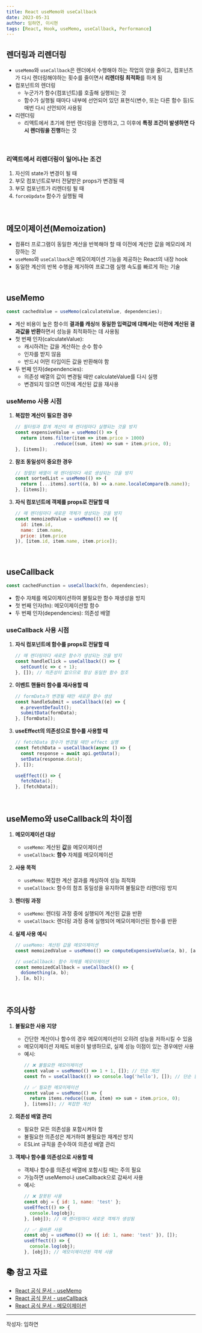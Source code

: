 ```yaml
---
title: React useMemo와 useCallback
date: 2023-05-31
author: 임하연, 이시현
tags: [React, Hook, useMemo, useCallback, Performance]
---
```


## 렌더링과 리렌더링

- `useMemo`와 `useCallback`은 렌더에서 수행해야 하는 작업의 양을 줄이고, 컴포넌츠가 다시 렌더링해야하는 횟수를 줄이면서 **리렌더링 최적화**를 하게 됨
- 컴포넌트의 렌더링
  - 누군가가 함수(컴포넌트)를 호출해 실행되는 것
  - 함수가 실행될 때마다 내부에 선언되어 있던 표현식(변수, 또는 다른 함수 등)도 매번 다시 선언되어 사용됨
- 리렌더링
  - 리액트에서 초기에 한번 렌더링을 진행하고, 그 이후에 **특정 조건이 발생하면 다시 렌더링을 진행**하는 것

<br>

### 리액트에서 리렌더링이 일어나는 조건

1. 자신의 state가 변경이 될 때
2. 부모 컴포넌트로부터 전달받은 props가 변경될 때
3. 부모 컴포넌트가 리렌더링 될 때
4. `forceUpdate` 함수가 실행될 때

<br>

## 메모이제이션(Memoization)

- 컴퓨터 프로그램이 동일한 계산을 반복해야 할 때 이전에 계산한 값을 메모리에 저장하는 것
- `useMemo`와 `useCallback`은 메모이제이션 기능을 제공하는 React의 내장 hook
- 동일한 계산의 반복 수행을 제거하여 프로그램 실행 속도를 빠르게 하는 기술

<br>

## useMemo

```jsx
const cachedValue = useMemo(calculateValue, dependencies);
```

- 계산 비용이 높은 함수의 **결과를 캐싱**해 **동일한 입력값에 대해서는 이전에 계산된 결과값을 반환**하면서 성능을 최적화하는 데 사용됨
- 첫 번째 인자(calculateValue): 
  - 캐시하려는 값을 계산하는 순수 함수
  - 인자를 받지 않음
  - 반드시 어떤 타입이든 값을 반환해야 함
- 두 번째 인자(dependencies):
  - 의존성 배열의 값이 변경될 때만 calculateValue를 다시 실행
  - 변경되지 않으면 이전에 계산된 값을 재사용

### useMemo 사용 시점

1. **복잡한 계산이 필요한 경우**
   ```jsx
   // 필터링과 합계 계산이 매 렌더링마다 실행되는 것을 방지
   const expensiveValue = useMemo(() => {
     return items.filter(item => item.price > 1000)
                 .reduce((sum, item) => sum + item.price, 0);
   }, [items]);
   ```

2. **참조 동일성이 중요한 경우**
   ```jsx
   // 정렬된 배열이 매 렌더링마다 새로 생성되는 것을 방지
   const sortedList = useMemo(() => {
     return [...items].sort((a, b) => a.name.localeCompare(b.name));
   }, [items]);
   ```

3. **자식 컴포넌트에 객체를 props로 전달할 때**
   ```jsx
   // 매 렌더링마다 새로운 객체가 생성되는 것을 방지
   const memoizedValue = useMemo(() => ({
     id: item.id,
     name: item.name,
     price: item.price
   }), [item.id, item.name, item.price]);
   ```

<br>

## useCallback

```jsx
const cachedFunction = useCallback(fn, dependencies);
```

- 함수 자체를 메모이제이션하여 불필요한 함수 재생성을 방지
- 첫 번째 인자(fn): 메모이제이션할 함수
- 두 번째 인자(dependencies): 의존성 배열

### useCallback 사용 시점

1. **자식 컴포넌트에 함수를 props로 전달할 때**
   ```jsx
   // 매 렌더링마다 새로운 함수가 생성되는 것을 방지
   const handleClick = useCallback(() => {
     setCount(c => c + 1);
   }, []); // 의존성이 없으므로 항상 동일한 함수 참조
   ```

2. **이벤트 핸들러 함수를 재사용할 때**
   ```jsx
   // formData가 변경될 때만 새로운 함수 생성
   const handleSubmit = useCallback((e) => {
     e.preventDefault();
     submitData(formData);
   }, [formData]);
   ```

3. **useEffect의 의존성으로 함수를 사용할 때**
   ```jsx
   // fetchData 함수가 변경될 때만 effect 실행
   const fetchData = useCallback(async () => {
     const response = await api.getData();
     setData(response.data);
   }, []);

   useEffect(() => {
     fetchData();
   }, [fetchData]);
   ```

<br>

## useMemo와 useCallback의 차이점

1. **메모이제이션 대상**
   - `useMemo`: 계산된 **값**을 메모이제이션
   - `useCallback`: **함수** 자체를 메모이제이션

2. **사용 목적**
   - `useMemo`: 복잡한 계산 결과를 캐싱하여 성능 최적화
   - `useCallback`: 함수의 참조 동일성을 유지하여 불필요한 리렌더링 방지

3. **렌더링 과정**
   - `useMemo`: 렌더링 과정 중에 실행되어 계산된 값을 반환
   - `useCallback`: 렌더링 과정 중에 실행되어 메모이제이션된 함수를 반환

4. **실제 사용 예시**
   ```jsx
   // useMemo: 계산된 값을 메모이제이션
   const memoizedValue = useMemo(() => computeExpensiveValue(a, b), [a, b]);

   // useCallback: 함수 자체를 메모이제이션
   const memoizedCallback = useCallback(() => {
     doSomething(a, b);
   }, [a, b]);
   ```

<br>

## 주의사항

1. **불필요한 사용 지양**
   - 간단한 계산이나 함수의 경우 메모이제이션이 오히려 성능을 저하시킬 수 있음
   - 메모이제이션 자체도 비용이 발생하므로, 실제 성능 이점이 있는 경우에만 사용
   - 예시:
     ```jsx
     // ❌ 불필요한 메모이제이션
     const value = useMemo(() => 1 + 1, []); // 단순 계산
     const fn = useCallback(() => console.log('hello'), []); // 단순 함수

     // ✅ 필요한 메모이제이션
     const value = useMemo(() => {
       return items.reduce((sum, item) => sum + item.price, 0);
     }, [items]); // 복잡한 계산
     ```

2. **의존성 배열 관리**
   - 필요한 모든 의존성을 포함시켜야 함
   - 불필요한 의존성은 제거하여 불필요한 재계산 방지
   - ESLint 규칙을 준수하여 의존성 배열 관리

3. **객체나 함수를 의존성으로 사용할 때**
   - 객체나 함수를 의존성 배열에 포함시킬 때는 주의 필요
   - 가능하면 useMemo나 useCallback으로 감싸서 사용
   - 예시:
     ```jsx
     // ❌ 잘못된 사용
     const obj = { id: 1, name: 'test' };
     useEffect(() => {
       console.log(obj);
     }, [obj]); // 매 렌더링마다 새로운 객체가 생성됨

     // ✅ 올바른 사용
     const obj = useMemo(() => ({ id: 1, name: 'test' }), []);
     useEffect(() => {
       console.log(obj);
     }, [obj]); // 메모이제이션된 객체 사용
     ```

## 📚 참고 자료

- [React 공식 문서 - useMemo](https://react.dev/reference/react/useMemo)
- [React 공식 문서 - useCallback](https://react.dev/reference/react/useCallback)
- [React 공식 문서 - 메모이제이션](https://react.dev/learn/memoization)

---

작성자: 임하연
